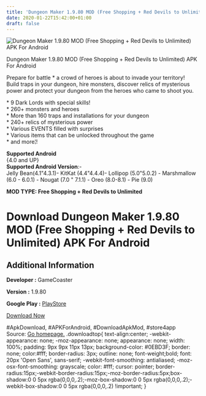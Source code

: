 ```yaml
---
title: 'Dungeon Maker 1.9.80 MOD (Free Shopping + Red Devils to Unlimited) APK For Android'
date: 2020-01-22T15:42:00+01:00
draft: false
---
```


![Dungeon Maker 1.9.80 MOD (Free Shopping + Red Devils to Unlimited) APK For Android](https://i0.wp.com/apkhome.net/wp-content/uploads/2020/01/Dungeon-Maker-1.9.80-MOD-Free-Shopping-Red-Devils-to-Unlimited.png "Dungeon Maker 1.9.80 MOD (Free Shopping + Red Devils to Unlimited) APK For Android")

  

Dungeon Maker 1.9.80 MOD (Free Shopping + Red Devils to Unlimited) APK For Android

Prepare for battle \* a crowd of heroes is about to invade your territory!  
Build traps in your dungeon, hire monsters, discover relics of mysterious power and protect your dungeon from the heroes who came to shoot you.

\* 9 Dark Lords with special skills!  
\* 260+ monsters and heroes  
\* More than 160 traps and installations for your dungeon  
\* 240+ relics of mysterious power  
\* Various EVENTS filled with surprises  
\* Various items that can be unlocked throughout the game  
\* and more¦!

**Supported Android**  
{4.0 and UP}  
**Supported Android Version**:-  
Jelly Bean(4.1"4.3.1)- KitKat (4.4"4.4.4)- Lollipop (5.0"5.0.2) - Marshmallow (6.0 - 6.0.1) - Nougat (7.0 " 7.1.1) - Oreo (8.0-8.1) - Pie (9.0)

**MOD TYPE: Free Shopping + Red Devils to Unlimited**

Download Dungeon Maker 1.9.80 MOD (Free Shopping + Red Devils to Unlimited) APK For Android
===========================================================================================

Additional Information
----------------------

**Developer :** GameCoaster

**Version :** 1.9.80

**Google Play :** [PlayStore](https://play.google.com/store/apps/details?id=com.GameCoaster.DungeonMaker)

  

[Download Now](https://store4app.co/post/dungeon-maker-1-9-80-mod-free-shopping-red-devils-to-unlimited-apk-for-android_1579703576)

  
#ApkDownload, #APKForAndroid, #DownloadApkMod, #store4app  
Source: [Go homepage.](https://store4app.co/post/dungeon-maker-1-9-80-mod-free-shopping-red-devils-to-unlimited-apk-for-android_1579703576) .downloadtop{ text-align:center; -webkit-appearance: none; -moz-appearance: none; appearance: none; width: 100%; padding: 9px 9px 11px 13px; background-color: #0EBD3F; border: none; color:#fff; border-radius: 3px; outline: none; font-weight;bold; font: 20px 'Open Sans', sans-serif; -webkit-font-smoothing: antialiased; -moz-osx-font-smoothing: grayscale; color: #fff; cursor: pointer; border-radius:15px;-webkit-border-radius:15px;-moz-border-radius:5px;box-shadow:0 0 5px rgba(0,0,0,.2);-moz-box-shadow:0 0 5px rgba(0,0,0,.2);-webkit-box-shadow:0 0 5px rgba(0,0,0,.2) !important; }